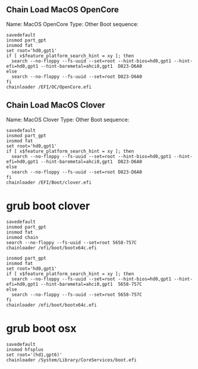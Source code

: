 ## Chain Load MacOS OpenCore

Name: MacOS OpenCore
Type: Other
Boot sequence:
```
savedefault
insmod part_gpt
insmod fat
set root='hd0,gpt1'
if [ x$feature_platform_search_hint = xy ]; then
  search --no-floppy --fs-uuid --set=root --hint-bios=hd0,gpt1 --hint-efi=hd0,gpt1 --hint-baremetal=ahci0,gpt1  D823-D6A0
else
  search --no-floppy --fs-uuid --set=root D823-D6A0
fi
chainloader /EFI/OC/OpenCore.efi
```

## Chain Load MacOS Clover

Name: MacOS Clover
Type: Other
Boot sequence:
```
savedefault
insmod part_gpt
insmod fat
set root='hd0,gpt1'
if [ x$feature_platform_search_hint = xy ]; then
  search --no-floppy --fs-uuid --set=root --hint-bios=hd0,gpt1 --hint-efi=hd0,gpt1 --hint-baremetal=ahci0,gpt1  D823-D6A0
else
  search --no-floppy --fs-uuid --set=root D823-D6A0
fi
chainloader /EFI/Boot/clover.efi
```

# grub boot clover
~~~
savedefault
insmod part_gpt
insmod fat
insmod chain
search --no-floppy --fs-uuid --set=root 5658-757C
chainloader /efi/boot/bootx64c.efi
~~~

~~~
insmod part_gpt
insmod fat
set root='hd0,gpt1'
if [ x$feature_platform_search_hint = xy ]; then
  search --no-floppy --fs-uuid --set=root --hint-bios=hd0,gpt1 --hint-efi=hd0,gpt1 --hint-baremetal=ahci0,gpt1  5658-757C
else
  search --no-floppy --fs-uuid --set=root 5658-757C
fi
chainloader /efi/boot/bootx64c.efi
~~~

# grub boot osx
~~~
savedefault
insmod hfsplus
set root='(hd1,gpt6)'
chainloader /System/Library/CoreServices/boot.efi
~~~
